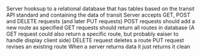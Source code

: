 Server hooksup to a relational database that has tables based on the transit API standard and containing the data of transit
Server accepts GET, POST and DELETE requests (and later PUT requests)
  POST requests should add a new route as specified 
  GET requests should return all routes in database
    (A GET request could also return a specific route, but probably eaiser to handle display client side)
  DELETE request deletes a route
  PUT request revises an existing route
When a server returns data it just returns it clean
